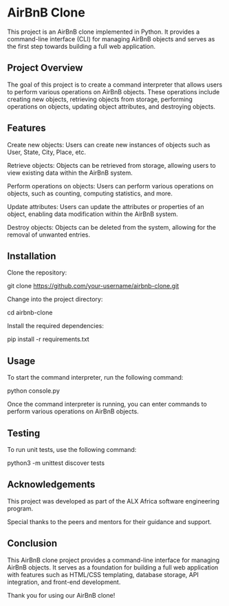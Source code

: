 # AirBnB Clone
This project is an AirBnB clone implemented in Python. It provides a command-line interface (CLI) for managing AirBnB objects and serves as the first step towards building a full web application.

## Project Overview

The goal of this project is to create a command interpreter that allows users to perform various operations on AirBnB objects. These operations include creating new objects, retrieving objects from storage, performing operations on objects, updating object attributes, and destroying objects.

## Features

Create new objects: Users can create new instances of objects such as User, State, City, Place, etc.

Retrieve objects: Objects can be retrieved from storage, allowing users to view existing data within the AirBnB system.

Perform operations on objects: Users can perform various operations on objects, such as counting, computing statistics, and more.

Update attributes: Users can update the attributes or properties of an object, enabling data modification within the AirBnB system.

Destroy objects: Objects can be deleted from the system, allowing for the removal of unwanted entries.

## Installation

Clone the repository:

git clone <https://github.com/your-username/airbnb-clone.git>

Change into the project directory:

cd airbnb-clone

Install the required dependencies:

pip install -r requirements.txt

## Usage

To start the command interpreter, run the following command:

python console.py

Once the command interpreter is running, you can enter commands to perform various operations on AirBnB objects.

## Testing

To run unit tests, use the following command:

python3 -m unittest discover tests

## Acknowledgements

This project was developed as part of the ALX Africa software engineering program.

Special thanks to the peers and mentors for their guidance and support.

## Conclusion

This AirBnB clone project provides a command-line interface for managing AirBnB objects. It serves as a foundation for building a full web application with features such as HTML/CSS templating, database storage, API integration, and front-end development.

Thank you for using our AirBnB clone!